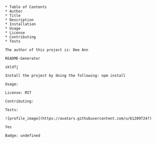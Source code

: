 
    * Table of Contents
    * Author
    * Title
    * Description
    * Installation
    * Usage
    * License
    * Contributing
    * Tests
    
    The author of this project is: Dee Ann

    README-Generator

    skldfj

    Install the project by doing the following: npm install

    Usage: 

    License: MIT

    Contributing: 

    Tests: 

    ![profile_image](https://avatars.githubusercontent.com/u/61209724?)

    Yes

    Badge: undefined
        